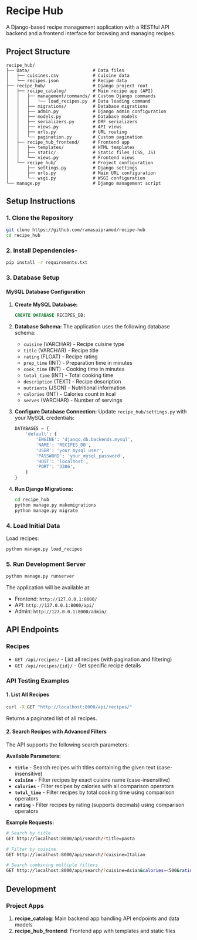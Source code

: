 # Recipe Hub

A Django-based recipe management application with a RESTful API backend and a frontend interface for browsing and managing recipes.

## Project Structure

```
recipe_hub/
├── Data/                        # Data files
│   ├── cuisines.csv             # Cuisine data
│   └── recipes.json             # Recipe data
├── recipe_hub/                  # Django project root
│   ├── recipe_catalog/          # Main recipe app (API)
│   │   ├── management/commands/ # Custom Django commands
│   │   │   └── load_recipes.py  # Data loading command
│   │   ├── migrations/          # Database migrations
│   │   ├── admin.py             # Django admin configuration
│   │   ├── models.py            # Database models
│   │   ├── serializers.py       # DRF serializers
│   │   ├── views.py             # API views
│   │   ├── urls.py              # URL routing
│   │   └── pagination.py        # Custom pagination
│   ├── recipe_hub_frontend/     # Frontend app
│   │   ├── templates/           # HTML templates
│   │   ├── static/              # Static files (CSS, JS)
│   │   └── views.py             # Frontend views
│   └── recipe_hub/              # Project configuration
│       ├── settings.py          # Django settings
│       ├── urls.py              # Main URL configuration
│       └── wsgi.py              # WSGI configuration
└── manage.py                    # Django management script
```


## Setup Instructions

### 1. Clone the Repository

```bash
git clone https://github.com/ramasaipramod/recipe-hub
cd recipe_hub
```

### 2. Install Dependencies-

```bash
pip install -r requirements.txt
```

### 3. Database Setup

#### MySQL Database Configuration

1. **Create MySQL Database:**
   ```sql
   CREATE DATABASE RECIPES_DB;
   ```

2. **Database Schema:**
   The application uses the following database schema:
   - `cuisine` (VARCHAR) - Recipe cuisine type
   - `title` (VARCHAR) - Recipe title
   - `rating` (FLOAT) - Recipe rating
   - `prep_time` (INT) - Preparation time in minutes
   - `cook_time` (INT) - Cooking time in minutes
   - `total_time` (INT) - Total cooking time
   - `description` (TEXT) - Recipe description
   - `nutrients` (JSON) - Nutritional information
   - `calories` (INT) - Calories count in kcal
   - `serves` (VARCHAR) - Number of servings

3. **Configure Database Connection:**
   Update `recipe_hub/settings.py` with your MySQL credentials:
   ```python
   DATABASES = {
       'default': {
           'ENGINE': 'django.db.backends.mysql',
           'NAME': 'RECIPES_DB',
           'USER': 'your_mysql_user',
           'PASSWORD': 'your_mysql_password',
           'HOST': 'localhost',
           'PORT': '3306',
       }
   }
   ```

4. **Run Django Migrations:**
   ```bash
   cd recipe_hub
   python manage.py makemigrations
   python manage.py migrate
   ```


### 4. Load Initial Data

Load recipes:

```bash
python manage.py load_recipes
```

### 5. Run Development Server

```bash
python manage.py runserver
```

The application will be available at:
- Frontend: `http://127.0.0.1:8000/`
- API: `http://127.0.0.1:8000/api/`
- Admin: `http://127.0.0.1:8000/admin/`



## API Endpoints

### Recipes
- `GET /api/recipes/` - List all recipes (with pagination and filtering)
- `GET /api/recipes/{id}/` - Get specific recipe details

### API Testing Examples

#### 1. List All Recipes
```bash
curl -X GET "http://localhost:8000/api/recipes/"
```
Returns a paginated list of all recipes.

#### 2. Search Recipes with Advanced Filters
The API supports the following search parameters:

**Available Parameters:**
- **`title`** - Search recipes with titles containing the given text (case-insensitive)
- **`cuisine`** - Filter recipes by exact cuisine name (case-insensitive)
- **`calories`** - Filter recipes by calories with all comparison operators
- **`total_time`** - Filter recipes by total cooking time using comparison operators
- **`rating`** - Filter recipes by rating (supports decimals) using comparison operators

**Example Requests:**
```bash
# Search by title
GET http://localhost:8000/api/search/?title=pasta

# Filter by cuisine
GET http://localhost:8000/api/search/?cuisine=Italian

# Search combining multiple filters
GET http://localhost:8000/api/search/?cuisine=Asian&calories=<500&rating=>=4.5
```

## Development

### Project Apps

1. **recipe_catalog**: Main backend app handling API endpoints and data models
2. **recipe_hub_frontend**: Frontend app with templates and static files
